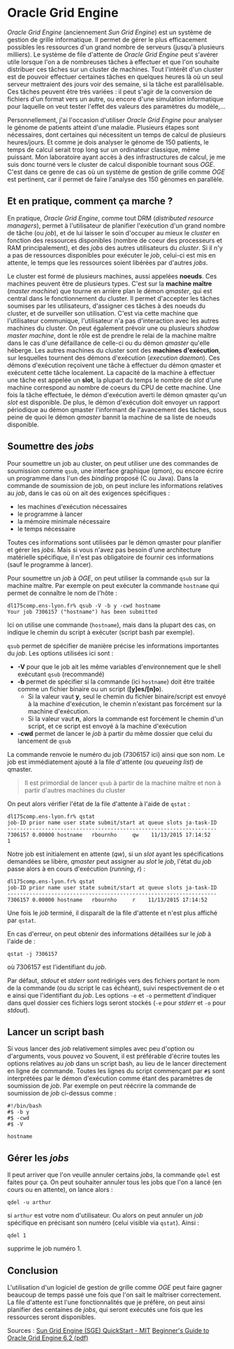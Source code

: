# Oracle Grid Engine
*Oracle Grid Engine* (anciennement *Sun Grid Engine*) est un système de gestion de grille informatique. Il permet de gérer le plus efficacement possibles les ressources d'un grand nombre de serveurs (jusqu'à plusieurs milliers).
Le système de file d'attente de *Oracle Grid Engine* peut s'avérer utile lorsque l'on a de nombreuses tâches à effectuer et que l'on souhaite distribuer ces tâches sur un cluster de machines. Tout l'intérêt d'un cluster est de pouvoir effectuer certaines tâches en quelques heures là où un seul serveur mettraient des jours voir des semaine, si la tâche est parallélisable. Ces tâches peuvent être très variées : il peut s'agir de la conversion de fichiers d'un format vers un autre, ou encore d'une simulation informatique pour laquelle on veut tester l'effet des valeurs des paramètres du modèle,...

Personnellement, j'ai l'occasion d'utiliser *Oracle Grid Engine* pour analyser le génome de patients atteint d'une maladie. Plusieurs étapes sont nécessaires, dont certaines qui nécessitent un temps de calcul de plusieurs heures/jours. Et comme je dois analyser le génome de 150 patients, le temps de calcul serait trop long sur un ordinateur classique, même puissant.
Mon laboratoire ayant accès à des infrastructures de calcul, je me suis donc tourné vers le cluster de calcul disponible tournant sous *OGE*. C'est dans ce genre de cas où un système de gestion de grille comme *OGE* est pertinent, car il permet de faire l'analyse des 150 génomes en parallèle.

## Et en pratique, comment ça marche ?

En pratique, *Oracle Grid Engine*, comme tout DRM (*distributed resource managers*), permet à l'utilisateur de planifier l'exécution d'un grand nombre de tâche (ou *job*), et de lui laisser le soin d'occuper au mieux le *cluster* en fonction des ressources disponibles (nombre de coeur des processeurs et RAM principalement), et des *jobs* des autres utilisateurs du *cluster*. Si il n'y a pas de ressources disponibles pour exécuter le *job*, celui-ci est mis en attente, le temps que les ressources soient libérées par d'autres *jobs*.

Le cluster est formé de plusieurs machines, aussi appelées **noeuds**. Ces machines peuvent être de plusieurs types.
C'est sur la **machine maître** (*master machine*) que tourne en arrière plan le démon *qmaster*, qui est central dans le fonctionnement du cluster. Il permet d'accepter les tâches soumises par les utilisateurs, d'assigner ces tâches à des noeuds du cluster, et de surveiller son utilisation. C'est via cette machine que l'utilisateur communique, l'utilisateur n'a pas d'interaction avec les autres machines du cluster.
On peut également prévoir une ou plusieurs *shadow master machine*, dont le rôle est de prendre le relai de la machine maître dans le cas d'une défaillance de celle-ci ou du démon *qmaster* qu'elle héberge.
Les autres machines du cluster sont des **machines d'exécution**, sur lesquelles tournent des démons d'exécution (*execution daemon*). Ces démons d'exécution reçoivent une tâche à effectuer du démon qmaster et exécutent cette tâche localement. La capacité de la machine à effectuer une tâche est appelée un **slot**, la plupart du temps le nombre de *slot* d'une machine correspond au nombre de coeurs du CPU de cette machine. Une fois la tâche effectuée, le démon d'exécution averti le démon qmaster qu'un *slot* est disponible. De plus, le démon d'exécution doit envoyer un rapport périodique au démon qmaster l'informant de l'avancement des tâches, sous peine de quoi le démon *qmaster* bannit la machine de sa liste de noeuds disponible.


## Soumettre des *jobs*

Pour soumettre un job au cluster, on peut utiliser une des commandes de soumission comme `qsub`,  une interface graphique (qmon), ou encore écrire un programme dans l'un des *binding* proposé (C ou Java).
Dans la commande de soumission de job, on peut inclure les informations relatives au *job*, dans le cas où on ait des exigences spécifiques :
- les machines d'exécution nécessaires
- le programme à lancer
- la mémoire minimale nécessaire
- le temps nécessaire

Toutes ces informations sont utilisées par le démon qmaster pour planifier et gérer les *jobs*.
Mais si vous n'avez pas besoin d'une architecture matérielle spécifique, il n'est pas obligatoire de fournir ces informations (sauf le programme à lancer).

Pour soumettre un *job* à *OGE*, on peut utiliser la commande `qsub` sur la machine maître. Par exemple on peut exécuter la commande `hostname` qui permet de connaître le nom de l'hôte :

    dl175comp.ens-lyon.fr% qsub -V -b y -cwd hostname
    Your job 7306157 ("hostname") has been submitted

Ici on utilise une commande (`hostname`), mais dans la plupart des cas, on indique le chemin du script à exécuter (script bash par exemple).

`qsub` permet de spécifier de manière précise les informations importantes du *job*. Les options utilisées ici sont :

- **-V** pour que le job ait les même variables d'environnement que le shell exécutant `qsub` (recommandé)
- **-b** permet de spécifier si la commande (ici `hostname`) doit être traitée comme un fichier binaire ou un script (**[y]es/[n]o**).
	- Si la valeur vaut **y**, seul le chemin du fichier binaire/script est envoyé à la machine d'exécution, le chemin n'existant pas forcément sur la machine d'exécution.
	- Si la valeur vaut **n**, alors la commande est forcément le chemin d'un script, et ce script est envoyé à la machine d'exécution
- **-cwd** permet de lancer le *job* à partir du même dossier que celui du lancement de `qsub`

La commande renvoie le numéro du job (7306157 ici) ainsi que son nom. Le job est immédiatement ajouté à la file d'attente (ou *queueing list*) de qmaster.

> Il est primordial de lancer `qsub` à partir de la machine maître et non à partir d'autres machines du cluster

On peut alors vérifier l'état de la file d'attente à l'aide de `qstat` :


    dl175comp.ens-lyon.fr% qstat
    job-ID prior name user state submit/start at queue slots ja-task-ID
    -------------------------------------------------------------------
	7306157 0.00000 hostname   rbournho     qw    11/13/2015 17:14:52                                    1 
   
Notre job est initialement en attente (*qw*), si un *slot* ayant les spécifications demandées se libère, *qmaster* peut assigner au *slot* le *job*, l'état du *job* passe alors à en cours d'exécution (*running*, *r*) :

    dl175comp.ens-lyon.fr% qstat
    job-ID prior name user state submit/start at queue slots ja-task-ID
    -------------------------------------------------------------------
	7306157 0.00000 hostname   rbournho     r    11/13/2015 17:14:52              

Une fois le *job* terminé, il disparaît de la file d'attente et n'est plus affiché par `qstat`.

En cas d'erreur, on peut obtenir des informations détaillées sur le *job* à l'aide de :
    
    qstat -j 7306157

où 7306157 est l'identifiant du *job*.

Par défaut, *stdout* et *stderr* sont redirigés vers des fichiers portant le nom de la commande (ou du script le cas échéant), suivi respectivement de o et e ainsi que l'identifiant du *job*.
Les options `-e` et `-o` permettent d'indiquer dans quel dossier ces fichiers logs seront stockés (`-e` pour *stderr* et `-o` pour *stdout*).


## Lancer un script bash

Si vous lancer des *job* relativement simples avec peu d'option ou d'arguments, vous pouvez vo
Souvent, il est préférable d'écrire toutes les options relatives au *job* dans un script bash, au lieu de le lancer directement en ligne de commande. Toutes les lignes du script commençant par `#$` sont interprétées par le démon d'exécution comme étant des paramètres de soumission de *job*. Par exemple on peut réécrire la commande de soumission de *job* ci-dessus comme :

    #!/bin/bash
    #$ -b y
    #$ -cwd
    #$ -V
    
    hostname


## Gérer les *jobs*

Il peut arriver que l'on veuille annuler certains *jobs*, la commande `qdel` est faites pour ça.
On peut souhaiter annuler tous les jobs que l'on a lancé (en cours ou en attente), on lance alors :

    qdel -u arthur

si `arthur` est votre nom d'utilisateur.
Ou alors on peut annuler un *job* spécifique en précisant son numéro (celui visible via `qstat`). Ainsi :

    qdel 1

supprime le job numéro 1.

## Conclusion
L'utilisation d'un logiciel de gestion de grille comme *OGE* peut faire gagner beaucoup de temps passé une fois que l'on sait le maîtriser correctement. La file d'attente est l'une fonctionnalités que je préfère, on peut ainsi planifier des centaines de *jobs*, qui seront exécutés une fois que les ressources seront disponibles.

Sources :
[Sun Grid Engine (SGE) QuickStart - MIT](http://star.mit.edu/cluster/docs/0.93.3/guides/sge.html)
[Beginner's Guide to Oracle Grid Engine 6.2 (pdf)](http://www.oracle.com/technetwork/oem/host-server-mgmt/twp-gridengine-beginner-167116.pdf)